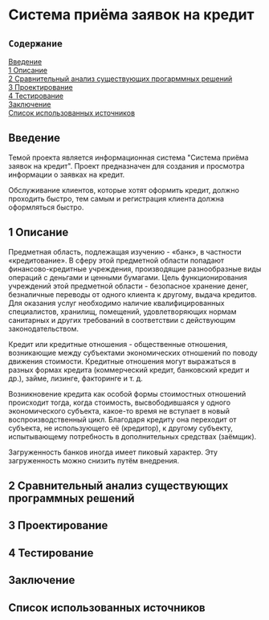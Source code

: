 # Система приёма заявок на кредит
## `Содержание`
[Введение](#introduction)  
[1 Описание](#description)  
[2 Сравнительный анализ существующих прогарммных решений](#existingSoftware)    
[3 Проектирование](#design)  
[4 Тестирование](#testing)    
[Заключение](#conclusion)  
[Список использованных источников](#bibliography)  

<a name="introduction"/>

## Введение

Темой проекта является информационная система "Система приёма заявок на кредит". Проект предназначен для создания и просмотра информации о заявках на кредит.

Обслуживание клиентов, которые хотят оформить кредит, должно проходить быстро, тем самым и регистрация клиента должна оформляться быстро.

<a name="description"/>

## 1 Описание

Предметная область, подлежащая изучению - «банк», в частности «кредитование». В сферу этой предметной области попадают финансово-кредитные учреждения, производящие разнообразные виды операций с деньгами и ценными бумагами. Цель функционирования учреждений этой предметной области - безопасное хранение денег, безналичные переводы от одного клиента к другому, выдача кредитов. Для оказания услуг необходимо наличие квалифицированных специалистов, хранилищ, помещений, удовлетворяющих нормам санитарных и других требований в соответствии с действующим законодательством.

Кредит или кредитные отношения - общественные отношения, возникающие между субъектами экономических отношений по поводу движения стоимости. Кредитные отношения могут выражаться в разных формах кредита (коммерческий кредит, банковский кредит и др.), займе, лизинге, факторинге и т. д.

Возникновение кредита как особой формы стоимостных отношений происходит тогда, когда стоимость, высвободившаяся у одного экономического субъекта, какое-то время не вступает в новый воспроизводственный цикл. Благодаря кредиту она переходит от субъекта, не использующего её (кредитор), к другому субъекту, испытывающему потребность в дополнительных средствах (заёмщик).

Загруженность банков иногда имеет пиковый характер. Эту загруженность можно снизить путём внедрения.

<a name="existingSoftware"/>

## 2 Сравнительный анализ существующих программных решений

<a name="design"/>

## 3 Проектирование

<a name="testing"/>

## 4 Тестирование

<a name="conclusion"/>

## Заключение

<a name="bibliography"/>

## Список использованных источников
